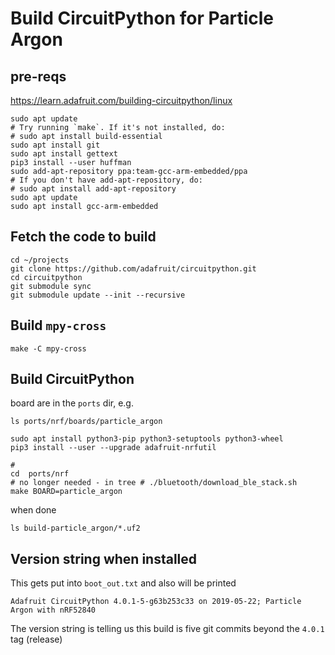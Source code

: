 Build CircuitPython for Particle Argon
======================================

pre-reqs
--------

https://learn.adafruit.com/building-circuitpython/linux

```
sudo apt update
# Try running `make`. If it's not installed, do:
# sudo apt install build-essential
sudo apt install git
sudo apt install gettext
pip3 install --user huffman
sudo add-apt-repository ppa:team-gcc-arm-embedded/ppa
# If you don't have add-apt-repository, do:
# sudo apt install add-apt-repository
sudo apt update
sudo apt install gcc-arm-embedded
```

Fetch the code to build
-----------------------

```
cd ~/projects
git clone https://github.com/adafruit/circuitpython.git
cd circuitpython
git submodule sync
git submodule update --init --recursive
```

Build `mpy-cross`
-----------------

```
make -C mpy-cross
```

Build CircuitPython
-------------------

board are in the `ports` dir, e.g.

`ls ports/nrf/boards/particle_argon`

```
sudo apt install python3-pip python3-setuptools python3-wheel
pip3 install --user --upgrade adafruit-nrfutil

#
cd  ports/nrf
# no longer needed - in tree # ./bluetooth/download_ble_stack.sh
make BOARD=particle_argon
```

when done

```
ls build-particle_argon/*.uf2
```

Version string when installed
-----------------------------

This gets put into `boot_out.txt` and also will be printed

```
Adafruit CircuitPython 4.0.1-5-g63b253c33 on 2019-05-22; Particle Argon with nRF52840
```

The version string is telling us this build is five git commits beyond the `4.0.1` tag (release)
